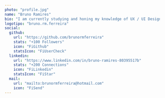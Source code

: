 ```yaml
---
photo: "profile.jpg"
name: "Bruno Ramires"
bio: "I am currently studying and honing my knowledge of UX / UI Designer and something like frontend developer."
logotipo: "bruno.rm.ferreira"
social:
  github:
    url: "https://github.com/brunormferreira"
    stats: "+100 Followers"
    icon: "FiGithub"
    statsIcon: "FiUserCheck"
  linkedin:
    url: "https://www.linkedin.com/in/bruno-ramires-80395517b"
    stats: "+200 Connections"
    icon: "FiLinkedin"
    statsIcon: "FiStar"
  mail:
    url: "mailto:brunormferreira@hotmail.com"
    icon: "FiSend"
---
```

